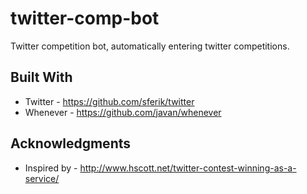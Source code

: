 # twitter-comp-bot

Twitter competition bot, automatically entering twitter competitions.

## Built With

* Twitter - https://github.com/sferik/twitter
* Whenever - https://github.com/javan/whenever

## Acknowledgments

* Inspired by - http://www.hscott.net/twitter-contest-winning-as-a-service/
